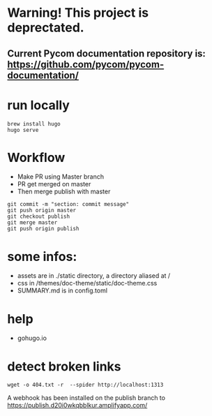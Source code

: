 # Warning! This project is deprectated. 

## Current Pycom documentation repository is: https://github.com/pycom/pycom-documentation/


# run locally

```
brew install hugo
hugo serve
```

# Workflow

- Make PR using Master branch
- PR get merged on master
- Then merge publish with master

```
git commit -m "section: commit message"
git push origin master
git checkout publish
git merge master
git push origin publish
```

# some infos:

- assets are in ./static directory, a directory aliased at /
- css in /themes/doc-theme/static/doc-theme.css
- SUMMARY.md is in config.toml


# help

- gohugo.io


# detect broken links

```
wget -o 404.txt -r  --spider http://localhost:1313
```

A webhook has been installed on the publish branch to
https://publish.d20i0wkqbblkur.amplifyapp.com/
